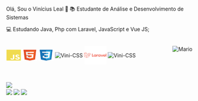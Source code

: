
Olá, Sou o Vinícius Leal 🖖
📚 Estudante de Análise e Desenvolvimento de Sistemas

💻 Estudando Java, Php com Laravel, JavaScript e Vue JS;


<div style="display: inline_block"><br>
  <img align="center" alt="Vini-Js" height="30" width="40" src="https://raw.githubusercontent.com/devicons/devicon/master/icons/javascript/javascript-plain.svg">
  <img align="center" alt="Vini-HTML" height="30" width="40" src="https://raw.githubusercontent.com/devicons/devicon/master/icons/html5/html5-original.svg">
  <img align="center" alt="Vini-CSS" height="30" width="40" src="https://raw.githubusercontent.com/devicons/devicon/master/icons/css3/css3-original.svg">
  <img align="center" alt="Vini-CSS" height="30" width="40" src="https://cdn.jsdelivr.net/gh/devicons/devicon/icons/php/php-original.svg">  
  <img align="center" alt="Vini-CSS" height="50" width="60" src="https://github.com/devicons/devicon/blob/v2.16.0/icons/laravel/laravel-original-wordmark.svg">
  <img align="center" alt="Vini-CSS" height="30" width="40" src="https://cdn.jsdelivr.net/gh/devicons/devicon/icons/vuejs/vuejs-original-wordmark.svg">  
  <img height="200em" align="right" alt="Mario" src="https://mir-s3-cdn-cf.behance.net/project_modules/max_1200/22b22287602523.5dbd29081561d.gif">
</div><br>  

 <br> 
<div>

  <a href="https://instagram.com/vini_leal17/" target="_blank"><img src="https://img.shields.io/badge/-Instagram-%23E4405F?style=for-the-badge&logo=instagram&logoColor=white" target="_blank"></a> 	
 <a href="https://discord.gg/ViniLeal17#6972" target="_blank"><img src="https://img.shields.io/badge/Discord-7289DA?style=for-the-badge&logo=discord&logoColor=white" target="_blank"></a> 
  <a href = "mailto:viniciusleal.lc@gmail.com"><img src="https://img.shields.io/badge/-Gmail-%23333?style=for-the-badge&logo=gmail&logoColor=white" target="_blank"></a>
  <a href="https://www.linkedin.com/in/viniciuleal17/" target="_blank"><img src="https://img.shields.io/badge/-LinkedIn-%230077B5?style=for-the-badge&logo=linkedin&logoColor=white" target="_blank"></a>  
</div>
